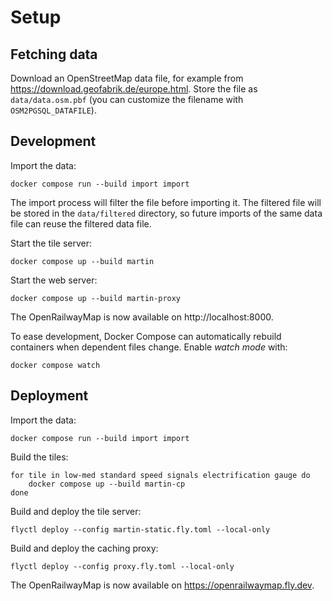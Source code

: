 # Setup

## Fetching data

Download an OpenStreetMap data file, for example from https://download.geofabrik.de/europe.html. Store the file as `data/data.osm.pbf` (you can customize the filename with `OSM2PGSQL_DATAFILE`).

## Development

Import the data:
```shell
docker compose run --build import import
```
The import process will filter the file before importing it. The filtered file will be stored in the `data/filtered` directory, so future imports of the same data file can reuse the filtered data file.

Start the tile server:
```shell
docker compose up --build martin
```

Start the web server:
```shell
docker compose up --build martin-proxy
```

The OpenRailwayMap is now available on http://localhost:8000.

To ease development, Docker Compose can automatically rebuild containers when dependent files change. Enable *watch mode* with:
```shell
docker compose watch
```

## Deployment

Import the data:
```shell
docker compose run --build import import
```

Build the tiles:
```shell
for tile in low-med standard speed signals electrification gauge do
    docker compose up --build martin-cp
done
```

Build and deploy the tile server:
```shell
flyctl deploy --config martin-static.fly.toml --local-only
```

Build and deploy the caching proxy:
```shell
flyctl deploy --config proxy.fly.toml --local-only
```

The OpenRailwayMap is now available on https://openrailwaymap.fly.dev.
